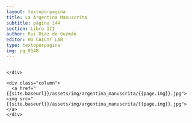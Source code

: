 ```yaml
---
layout: textoporpagina
title: La Argentina Manuscrita
subtitle: página 144
section: Libro III
author: Rui Díaz de Guzmán
editor: HD CAICYT LAB
type: textoporpagina
img: pg_0148
---
```


<div class="row">
    <div class="column">


    </div>

    <div class="column">
      <a href="{{site.baseurl}}/assets/img/argentina_manuscrita/{{page.img}}.jpg"><img src="{{site.baseurl}}/assets/img/argentina_manuscrita/{{page.img}}.jpg"></a>
    </div>
</div>